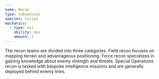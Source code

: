 ```yaml
---
name: Recon
type: subspecies
species: turian
mechanics:
  - type: asi
    ability: dex
    amount: 1
---
```

The recon teams are divided into three categories. Field recon focuses on mapping terrain and advantageous positioning.
Force recon specializes in gaining knowledge about enemy strength and threats. Special Operations recon is tasked
with bespoke intelligence missions and are generally deployed behind enemy lines.
